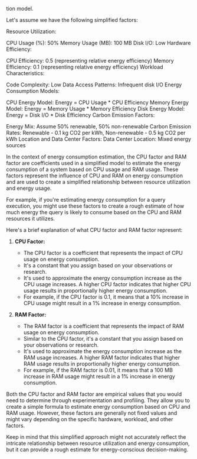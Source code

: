 tion model.

Let's assume we have the following simplified factors:

Resource Utilization:

CPU Usage (%): 50%
Memory Usage (MB): 100 MB
Disk I/O: Low
Hardware Efficiency:

CPU Efficiency: 0.5 (representing relative energy efficiency)
Memory Efficiency: 0.1 (representing relative energy efficiency)
Workload Characteristics:

Code Complexity: Low
Data Access Patterns: Infrequent disk I/O
Energy Consumption Models:

CPU Energy Model: Energy = CPU Usage * CPU Efficiency
Memory Energy Model: Energy = Memory Usage * Memory Efficiency
Disk Energy Model: Energy = Disk I/O * Disk Efficiency
Carbon Emission Factors:

Energy Mix: Assume 50% renewable, 50% non-renewable
Carbon Emission Rates: Renewable - 0.1 kg CO2 per kWh, Non-renewable - 0.5 kg CO2 per kWh
Location and Data Center Factors:
Data Center Location: Mixed energy sources




In the context of energy consumption estimation, the CPU factor and RAM factor are coefficients used in a simplified model to estimate the energy consumption of a system based on CPU usage and RAM usage. These factors represent the influence of CPU and RAM on energy consumption and are used to create a simplified relationship between resource utilization and energy usage.

For example, if you're estimating energy consumption for a query execution, you might use these factors to create a rough estimate of how much energy the query is likely to consume based on the CPU and RAM resources it utilizes.

Here's a brief explanation of what CPU factor and RAM factor represent:

1. **CPU Factor:**
    - The CPU factor is a coefficient that represents the impact of CPU usage on energy consumption.
    - It's a constant that you assign based on your observations or research.
    - It's used to approximate the energy consumption increase as the CPU usage increases. A higher CPU factor indicates that higher CPU usage results in proportionally higher energy consumption.
    - For example, if the CPU factor is 0.1, it means that a 10% increase in CPU usage might result in a 1% increase in energy consumption.

2. **RAM Factor:**
    - The RAM factor is a coefficient that represents the impact of RAM usage on energy consumption.
    - Similar to the CPU factor, it's a constant that you assign based on your observations or research.
    - It's used to approximate the energy consumption increase as the RAM usage increases. A higher RAM factor indicates that higher RAM usage results in proportionally higher energy consumption.
    - For example, if the RAM factor is 0.01, it means that a 100 MB increase in RAM usage might result in a 1% increase in energy consumption.

Both the CPU factor and RAM factor are empirical values that you would need to determine through experimentation and profiling. They allow you to create a simple formula to estimate energy consumption based on CPU and RAM usage. However, these factors are generally not fixed values and might vary depending on the specific hardware, workload, and other factors.

Keep in mind that this simplified approach might not accurately reflect the intricate relationship between resource utilization and energy consumption, but it can provide a rough estimate for energy-conscious decision-making.